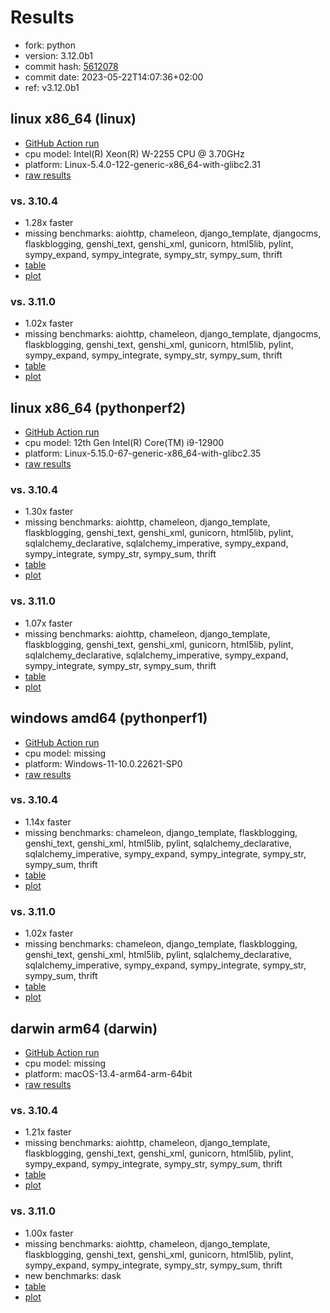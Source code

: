 # Results

- fork: python
- version: 3.12.0b1
- commit hash: [5612078](https://github.com/python/cpython/commit/5612078)
- commit date: 2023-05-22T14:07:36+02:00
- ref: v3.12.0b1

## linux x86_64 (linux)

- [GitHub Action run](https://github.com/faster-cpython/benchmarking/actions/runs/5246839304)
- cpu model: Intel(R) Xeon(R) W-2255 CPU @ 3.70GHz
- platform: Linux-5.4.0-122-generic-x86_64-with-glibc2.31
- [raw results](bm-20230522-linux-x86_64-python-v3.12.0b1-3.12.0b1-5612078.json)

### vs. 3.10.4

- 1.28x faster
- missing benchmarks: aiohttp, chameleon, django_template, djangocms, flaskblogging, genshi_text, genshi_xml, gunicorn, html5lib, pylint, sympy_expand, sympy_integrate, sympy_str, sympy_sum, thrift
- [table](bm-20230522-linux-x86_64-python-v3.12.0b1-3.12.0b1-5612078-vs-3.10.4.md)
- [plot](bm-20230522-linux-x86_64-python-v3.12.0b1-3.12.0b1-5612078-vs-3.10.4.png)

### vs. 3.11.0

- 1.02x faster
- missing benchmarks: aiohttp, chameleon, django_template, djangocms, flaskblogging, genshi_text, genshi_xml, gunicorn, html5lib, pylint, sympy_expand, sympy_integrate, sympy_str, sympy_sum, thrift
- [table](bm-20230522-linux-x86_64-python-v3.12.0b1-3.12.0b1-5612078-vs-3.11.0.md)
- [plot](bm-20230522-linux-x86_64-python-v3.12.0b1-3.12.0b1-5612078-vs-3.11.0.png)

## linux x86_64 (pythonperf2)

- [GitHub Action run](https://github.com/faster-cpython/benchmarking/actions/runs/5246839304)
- cpu model: 12th Gen Intel(R) Core(TM) i9-12900
- platform: Linux-5.15.0-67-generic-x86_64-with-glibc2.35
- [raw results](bm-20230522-pythonperf2-x86_64-python-v3.12.0b1-3.12.0b1-5612078.json)

### vs. 3.10.4

- 1.30x faster
- missing benchmarks: aiohttp, chameleon, django_template, flaskblogging, genshi_text, genshi_xml, gunicorn, html5lib, pylint, sqlalchemy_declarative, sqlalchemy_imperative, sympy_expand, sympy_integrate, sympy_str, sympy_sum, thrift
- [table](bm-20230522-pythonperf2-x86_64-python-v3.12.0b1-3.12.0b1-5612078-vs-3.10.4.md)
- [plot](bm-20230522-pythonperf2-x86_64-python-v3.12.0b1-3.12.0b1-5612078-vs-3.10.4.png)

### vs. 3.11.0

- 1.07x faster
- missing benchmarks: aiohttp, chameleon, django_template, flaskblogging, genshi_text, genshi_xml, gunicorn, html5lib, pylint, sqlalchemy_declarative, sqlalchemy_imperative, sympy_expand, sympy_integrate, sympy_str, sympy_sum, thrift
- [table](bm-20230522-pythonperf2-x86_64-python-v3.12.0b1-3.12.0b1-5612078-vs-3.11.0.md)
- [plot](bm-20230522-pythonperf2-x86_64-python-v3.12.0b1-3.12.0b1-5612078-vs-3.11.0.png)

## windows amd64 (pythonperf1)

- [GitHub Action run](https://github.com/faster-cpython/benchmarking/actions/runs/5246839304)
- cpu model: missing
- platform: Windows-11-10.0.22621-SP0
- [raw results](bm-20230522-pythonperf1-amd64-python-v3.12.0b1-3.12.0b1-5612078.json)

### vs. 3.10.4

- 1.14x faster
- missing benchmarks: chameleon, django_template, flaskblogging, genshi_text, genshi_xml, html5lib, pylint, sqlalchemy_declarative, sqlalchemy_imperative, sympy_expand, sympy_integrate, sympy_str, sympy_sum, thrift
- [table](bm-20230522-pythonperf1-amd64-python-v3.12.0b1-3.12.0b1-5612078-vs-3.10.4.md)
- [plot](bm-20230522-pythonperf1-amd64-python-v3.12.0b1-3.12.0b1-5612078-vs-3.10.4.png)

### vs. 3.11.0

- 1.02x faster
- missing benchmarks: chameleon, django_template, flaskblogging, genshi_text, genshi_xml, html5lib, pylint, sqlalchemy_declarative, sqlalchemy_imperative, sympy_expand, sympy_integrate, sympy_str, sympy_sum, thrift
- [table](bm-20230522-pythonperf1-amd64-python-v3.12.0b1-3.12.0b1-5612078-vs-3.11.0.md)
- [plot](bm-20230522-pythonperf1-amd64-python-v3.12.0b1-3.12.0b1-5612078-vs-3.11.0.png)

## darwin arm64 (darwin)

- [GitHub Action run](https://github.com/faster-cpython/benchmarking/actions/runs/5246839304)
- cpu model: missing
- platform: macOS-13.4-arm64-arm-64bit
- [raw results](bm-20230522-darwin-arm64-python-v3.12.0b1-3.12.0b1-5612078.json)

### vs. 3.10.4

- 1.21x faster
- missing benchmarks: aiohttp, chameleon, django_template, flaskblogging, genshi_text, genshi_xml, gunicorn, html5lib, pylint, sympy_expand, sympy_integrate, sympy_str, sympy_sum, thrift
- [table](bm-20230522-darwin-arm64-python-v3.12.0b1-3.12.0b1-5612078-vs-3.10.4.md)
- [plot](bm-20230522-darwin-arm64-python-v3.12.0b1-3.12.0b1-5612078-vs-3.10.4.png)

### vs. 3.11.0

- 1.00x faster
- missing benchmarks: aiohttp, chameleon, django_template, flaskblogging, genshi_text, genshi_xml, gunicorn, html5lib, pylint, sympy_expand, sympy_integrate, sympy_str, sympy_sum, thrift
- new benchmarks: dask
- [table](bm-20230522-darwin-arm64-python-v3.12.0b1-3.12.0b1-5612078-vs-3.11.0.md)
- [plot](bm-20230522-darwin-arm64-python-v3.12.0b1-3.12.0b1-5612078-vs-3.11.0.png)

